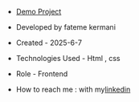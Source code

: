 



- [Demo Project](https://fatemekermanii.github.io/button/)

- Developed by fateme kermani

- Created - 2025-6-7

- Technologies Used - Html , css 

- Role - Frontend

- How to reach me : with my[linkedin](https://www.linkedin.com/in/fateme-kermani/)

